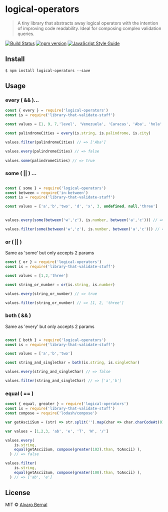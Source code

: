 # logical-operators

> A tiny library that abstracts away logical operators with the intention of improving code readability. Ideal for composing complex validation queries. 

[![Build Status](https://travis-ci.org/AlvaroBernalG/logical-operators.svg?branch=master)](https://travis-ci.org/AlvaroBernalG/logical-operators) [![npm version](https://badge.fury.io/js/logical-operators.svg)](https://badge.fury.io/js/logical-operators) [![JavaScript Style Guide](https://img.shields.io/badge/code_style-standard-brightgreen.svg)](https://standardjs.com)

## [](#i-disagree-with-rule-x-can-you-change-it)

## Install
```
$ npm install logical-operators --save
```

## Usage

### every ( && )...

```js
const { every } = require('logical-operators')
const is = require('library-that-validate-stuff')

const values = [1, 9, 7,'level', 'Venezuela', 'Caracas', 'Aba', 'hola', 10, undefined, 'USA']

const palindromeCities = every(is.string, is.palindrome, is.city)

values.filter(palindromeCities) // => ['Aba']

values.every(palindromeCities) // => false
  
values.some(palindromeCities) // => true

```

### some ( || ) ...
```js

const { some } = require('logical-operators')
const between = require('in-between')
const is = require('library-that-validate-stuff')

const values = ['a','b','two', 'd', 'x', 3, undefined, null,'three']

 
values.every(some(between('w','z'), is.number, between('a','c'))) // => false

values.filter(some(between('w','z'), is.number, between('a','c'))) // => ['b', 3, 'x']

```

### or  ( || )

Same as 'some' but only accepts 2 params

```js
const { or } = require('logical-operators')
const is = require('library-that-validate-stuff')

const values = [1,2,'three']

const string_or_number = or(is.string, is.number)

values.every(string_or_number) // => true

values.filter(string_or_number) // => [1, 2, 'three']

```

### both  ( && )

Same as 'every' but only accepts 2 params
```js

const { both } = require('logical-operators')
const is = require('library-that-validate-stuff')

const values = ['a','b','two']

const string_and_singleChar = both(is.string, is.singleChar)

values.every(string_and_singleChar) // => false

values.filter(string_and_singleChar) // => ['a','b']

```

### equal  ( == ) 

```js
const { equal, greater } = require('logical-operators')
const is = require('library-that-validate-stuff')
const compose = require('lodash/compose')

var getAsciiSum = (str) => str.split('').map(char => char.charCodeAt(0)).reduce((prev, next)=> prev+ next,0)

var values = [1,2,3, 'ab', 'e', 'T', 'W', '/']

values.every(
    is.string,
    equal(getAsciiSum, compose(greater(102).than, toAscii) ),
  ) // => false

values.filter(
    is.string,
    equal(getAsciiSum, compose(greater(100).than, toAscii) ),
  ) // => ['ab', 'e']

```



<!-- ### greater  ( > ) -->
<!--  -->
<!-- ```js -->
<!--  -->
<!-- const { both } = require('logical-operators') -->
<!-- const is = require('library-that-validate-stuff') -->
<!--  -->
<!-- const values = ['a','b','two'] -->
<!--  -->
<!-- const greaterThan2 = greater(2).than -->
<!--  -->
<!-- values.every(greaterThan2) // => false -->
<!--  -->
<!-- values.filter(string_and_singleChar) // => ['a','b'] -->
<!--  -->
<!-- ``` -->


## License

MIT © [Alvaro Bernal](https://github.com/AlvaroBernalG/) 
